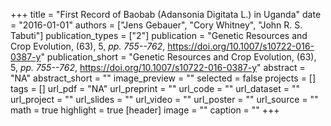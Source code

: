 +++
title = "First Record of Baobab (Adansonia Digitata L.) in Uganda"
date = "2016-01-01"
authors = ["Jens Gebauer", "Cory Whitney", "John R. S. Tabuti"]
publication_types = ["2"]
publication = "Genetic Resources and Crop Evolution, (63), 5, _pp. 755--762_, https://doi.org/10.1007/s10722-016-0387-y"
publication_short = "Genetic Resources and Crop Evolution, (63), 5, _pp. 755--762_, https://doi.org/10.1007/s10722-016-0387-y"
abstract = "NA"
abstract_short = ""
image_preview = ""
selected = false
projects = []
tags = []
url_pdf = "NA"
url_preprint = ""
url_code = ""
url_dataset = ""
url_project = ""
url_slides = ""
url_video = ""
url_poster = ""
url_source = ""
math = true
highlight = true
[header]
image = ""
caption = ""
+++

